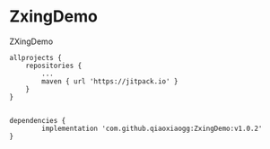 # ZxingDemo
ZXingDemo  
  
	allprojects {
		repositories {
			...
			maven { url 'https://jitpack.io' }
		}
	}     
  
  
	dependencies {
	        implementation 'com.github.qiaoxiaogg:ZxingDemo:v1.0.2'
	}
